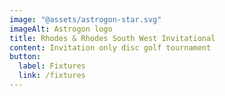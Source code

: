 ```yaml
---
image: "@assets/astrogon-star.svg"
imageAlt: Astrogon logo
title: Rhodes & Rhodes South West Invitational
content: Invitation only disc golf tournament
button:
  label: Fixtures
  link: /fixtures
---
```

